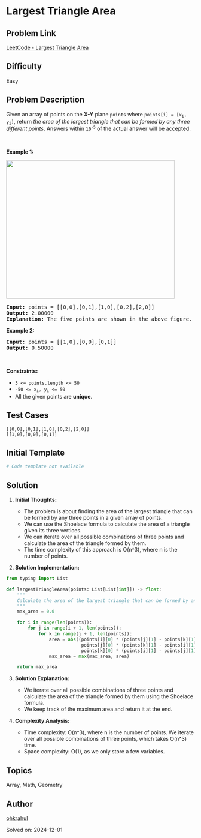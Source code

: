 # Largest Triangle Area

## Problem Link
[LeetCode - Largest Triangle Area](https://leetcode.com/problems/largest-triangle-area/)

## Difficulty
Easy

## Problem Description
<p>Given an array of points on the <strong>X-Y</strong> plane <code>points</code> where <code>points[i] = [x<sub>i</sub>, y<sub>i</sub>]</code>, return <em>the area of the largest triangle that can be formed by any three different points</em>. Answers within <code>10<sup>-5</sup></code> of the actual answer will be accepted.</p>

<p>&nbsp;</p>
<p><strong class="example">Example 1:</strong></p>
<img alt="" src="https://s3-lc-upload.s3.amazonaws.com/uploads/2018/04/04/1027.png" style="height: 369px; width: 450px;" />
<pre>
<strong>Input:</strong> points = [[0,0],[0,1],[1,0],[0,2],[2,0]]
<strong>Output:</strong> 2.00000
<strong>Explanation:</strong> The five points are shown in the above figure. The red triangle is the largest.
</pre>

<p><strong class="example">Example 2:</strong></p>

<pre>
<strong>Input:</strong> points = [[1,0],[0,0],[0,1]]
<strong>Output:</strong> 0.50000
</pre>

<p>&nbsp;</p>
<p><strong>Constraints:</strong></p>

<ul>
	<li><code>3 &lt;= points.length &lt;= 50</code></li>
	<li><code>-50 &lt;= x<sub>i</sub>, y<sub>i</sub> &lt;= 50</code></li>
	<li>All the given points are <strong>unique</strong>.</li>
</ul>


## Test Cases
```
[[0,0],[0,1],[1,0],[0,2],[2,0]]
[[1,0],[0,0],[0,1]]
```

## Initial Template
```python
# Code template not available
```

## Solution
1. **Initial Thoughts:**

   - The problem is about finding the area of the largest triangle that can be formed by any three points in a given array of points.
   - We can use the Shoelace formula to calculate the area of a triangle given its three vertices.
   - We can iterate over all possible combinations of three points and calculate the area of the triangle formed by them.
   - The time complexity of this approach is O(n^3), where n is the number of points.

2. **Solution Implementation:**

```python
from typing import List

def largestTriangleArea(points: List[List[int]]) -> float:
    """
    Calculate the area of the largest triangle that can be formed by any three different points in the given array of points.
    """
    max_area = 0.0

    for i in range(len(points)):
        for j in range(i + 1, len(points)):
            for k in range(j + 1, len(points)):
                area = abs((points[i][0] * (points[j][1] - points[k][1]) +
                            points[j][0] * (points[k][1] - points[i][1]) +
                            points[k][0] * (points[i][1] - points[j][1])) / 2.0)
                max_area = max(max_area, area)

    return max_area
```

3. **Solution Explanation:**

   - We iterate over all possible combinations of three points and calculate the area of the triangle formed by them using the Shoelace formula.
   - We keep track of the maximum area and return it at the end.

4. **Complexity Analysis:**

   - Time complexity: O(n^3), where n is the number of points. We iterate over all possible combinations of three points, which takes O(n^3) time.
   - Space complexity: O(1), as we only store a few variables.

## Topics
Array, Math, Geometry

## Author
[ohkrahul](https://github.com/ohkrahul)

Solved on: 2024-12-01
